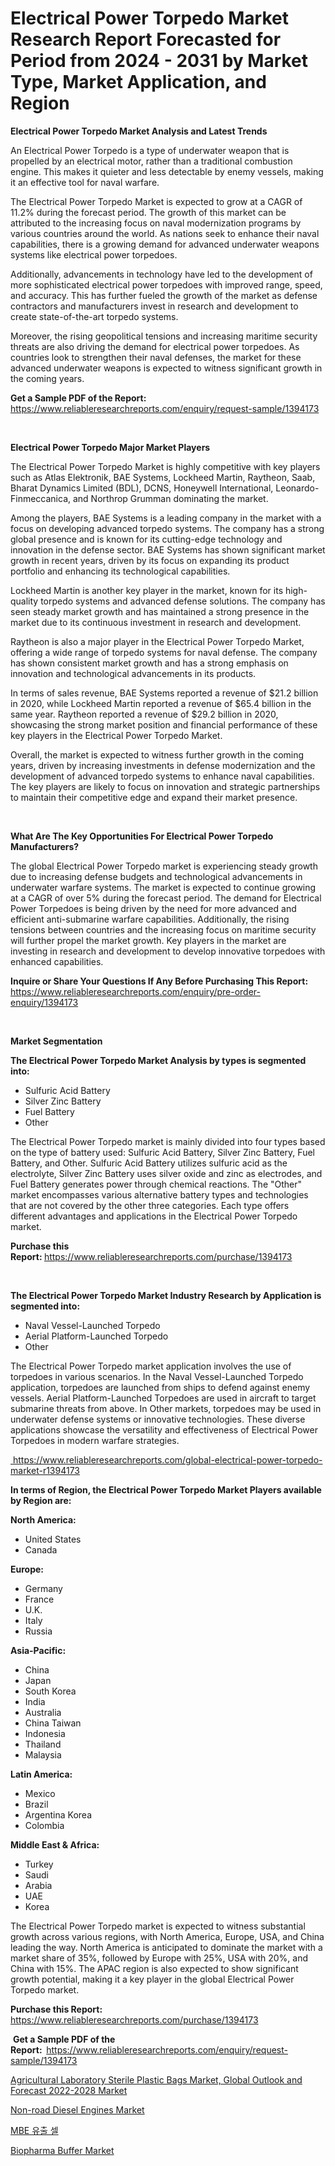 <p><h1>Electrical Power Torpedo Market Research Report Forecasted for Period from 2024 -  2031 by Market Type, Market Application, and Region</h1></p><p><strong>Electrical Power Torpedo Market Analysis and Latest Trends</strong></p>
<p><p>An Electrical Power Torpedo is a type of underwater weapon that is propelled by an electrical motor, rather than a traditional combustion engine. This makes it quieter and less detectable by enemy vessels, making it an effective tool for naval warfare.</p><p>The Electrical Power Torpedo Market is expected to grow at a CAGR of 11.2% during the forecast period. The growth of this market can be attributed to the increasing focus on naval modernization programs by various countries around the world. As nations seek to enhance their naval capabilities, there is a growing demand for advanced underwater weapons systems like electrical power torpedoes.</p><p>Additionally, advancements in technology have led to the development of more sophisticated electrical power torpedoes with improved range, speed, and accuracy. This has further fueled the growth of the market as defense contractors and manufacturers invest in research and development to create state-of-the-art torpedo systems.</p><p>Moreover, the rising geopolitical tensions and increasing maritime security threats are also driving the demand for electrical power torpedoes. As countries look to strengthen their naval defenses, the market for these advanced underwater weapons is expected to witness significant growth in the coming years.</p></p>
<p><strong>Get a Sample PDF of the Report:&nbsp;</strong> <a href="https://www.reliableresearchreports.com/enquiry/request-sample/1394173">https://www.reliableresearchreports.com/enquiry/request-sample/1394173</a></p>
<p>&nbsp;</p>
<p><strong>Electrical Power Torpedo Major Market Players</strong></p>
<p><p>The Electrical Power Torpedo Market is highly competitive with key players such as Atlas Elektronik, BAE Systems, Lockheed Martin, Raytheon, Saab, Bharat Dynamics Limited (BDL), DCNS, Honeywell International, Leonardo-Finmeccanica, and Northrop Grumman dominating the market. </p><p>Among the players, BAE Systems is a leading company in the market with a focus on developing advanced torpedo systems. The company has a strong global presence and is known for its cutting-edge technology and innovation in the defense sector. BAE Systems has shown significant market growth in recent years, driven by its focus on expanding its product portfolio and enhancing its technological capabilities. </p><p>Lockheed Martin is another key player in the market, known for its high-quality torpedo systems and advanced defense solutions. The company has seen steady market growth and has maintained a strong presence in the market due to its continuous investment in research and development.</p><p>Raytheon is also a major player in the Electrical Power Torpedo Market, offering a wide range of torpedo systems for naval defense. The company has shown consistent market growth and has a strong emphasis on innovation and technological advancements in its products.</p><p>In terms of sales revenue, BAE Systems reported a revenue of $21.2 billion in 2020, while Lockheed Martin reported a revenue of $65.4 billion in the same year. Raytheon reported a revenue of $29.2 billion in 2020, showcasing the strong market position and financial performance of these key players in the Electrical Power Torpedo Market. </p><p>Overall, the market is expected to witness further growth in the coming years, driven by increasing investments in defense modernization and the development of advanced torpedo systems to enhance naval capabilities. The key players are likely to focus on innovation and strategic partnerships to maintain their competitive edge and expand their market presence.</p></p>
<p>&nbsp;</p>
<p><strong>What Are The Key Opportunities For Electrical Power Torpedo Manufacturers?</strong></p>
<p><p>The global Electrical Power Torpedo market is experiencing steady growth due to increasing defense budgets and technological advancements in underwater warfare systems. The market is expected to continue growing at a CAGR of over 5% during the forecast period. The demand for Electrical Power Torpedoes is being driven by the need for more advanced and efficient anti-submarine warfare capabilities. Additionally, the rising tensions between countries and the increasing focus on maritime security will further propel the market growth. Key players in the market are investing in research and development to develop innovative torpedoes with enhanced capabilities.</p></p>
<p><strong>Inquire or Share Your Questions If Any Before Purchasing This Report:</strong> <a href="https://www.reliableresearchreports.com/enquiry/pre-order-enquiry/1394173">https://www.reliableresearchreports.com/enquiry/pre-order-enquiry/1394173</a></p>
<p>&nbsp;</p>
<p><strong>Market Segmentation</strong></p>
<p><strong>The Electrical Power Torpedo Market Analysis by types is segmented into:</strong></p>
<p><ul><li>Sulfuric Acid Battery</li><li>Silver Zinc Battery</li><li>Fuel Battery</li><li>Other</li></ul></p>
<p><p>The Electrical Power Torpedo market is mainly divided into four types based on the type of battery used: Sulfuric Acid Battery, Silver Zinc Battery, Fuel Battery, and Other. Sulfuric Acid Battery utilizes sulfuric acid as the electrolyte, Silver Zinc Battery uses silver oxide and zinc as electrodes, and Fuel Battery generates power through chemical reactions. The "Other" market encompasses various alternative battery types and technologies that are not covered by the other three categories. Each type offers different advantages and applications in the Electrical Power Torpedo market.</p></p>
<p><strong>Purchase this Report:&nbsp;</strong><a href="https://www.reliableresearchreports.com/purchase/1394173">https://www.reliableresearchreports.com/purchase/1394173</a></p>
<p>&nbsp;</p>
<p><strong>The Electrical Power Torpedo Market Industry Research by Application is segmented into:</strong></p>
<p><ul><li>Naval Vessel-Launched Torpedo</li><li>Aerial Platform-Launched Torpedo</li><li>Other</li></ul></p>
<p><p>The Electrical Power Torpedo market application involves the use of torpedoes in various scenarios. In the Naval Vessel-Launched Torpedo application, torpedoes are launched from ships to defend against enemy vessels. Aerial Platform-Launched Torpedoes are used in aircraft to target submarine threats from above. In Other markets, torpedoes may be used in underwater defense systems or innovative technologies. These diverse applications showcase the versatility and effectiveness of Electrical Power Torpedoes in modern warfare strategies.</p></p>
<p><a href="https://www.reliableresearchreports.com/global-electrical-power-torpedo-market-r1394173">&nbsp;https://www.reliableresearchreports.com/global-electrical-power-torpedo-market-r1394173</a></p>
<p><strong>In terms of Region, the Electrical Power Torpedo Market Players available by Region are:</strong></p>
<p>
    <p> <strong> North America: </strong>
        <ul>
            <li>United States</li>
            <li>Canada</li>
        </ul>
        </p> 
    <p> <strong> Europe: </strong>
        <ul>
            <li>Germany</li>
            <li>France</li>
            <li>U.K.</li>
            <li>Italy</li>
            <li>Russia</li>
        </ul>
        </p> 
    <p> <strong> Asia-Pacific: </strong>
        <ul>
            <li>China</li>
            <li>Japan</li>
            <li>South Korea</li>
            <li>India</li>
            <li>Australia</li>
            <li>China Taiwan</li>
            <li>Indonesia</li>
            <li>Thailand</li>
            <li>Malaysia</li>
        </ul>
        </p> 
    <p> <strong> Latin America: </strong>
        <ul>
            <li>Mexico</li>
            <li>Brazil</li>
            <li>Argentina Korea</li>
            <li>Colombia</li>
        </ul>
        </p> 
    <p> <strong> Middle East & Africa: </strong>
        <ul>
            <li>Turkey</li>
            <li>Saudi</li>
            <li>Arabia</li>
            <li>UAE</li>
            <li>Korea</li>
        </ul>
    </p>
    </p>
<p><p>The Electrical Power Torpedo market is expected to witness substantial growth across various regions, with North America, Europe, USA, and China leading the way. North America is anticipated to dominate the market with a market share of 35%, followed by Europe with 25%, USA with 20%, and China with 15%. The APAC region is also expected to show significant growth potential, making it a key player in the global Electrical Power Torpedo market.</p></p>
<p><strong>Purchase this Report: </strong><a href="https://www.reliableresearchreports.com/purchase/1394173">https://www.reliableresearchreports.com/purchase/1394173</a></p>
<p>&nbsp;<strong>Get a Sample PDF of the Report:&nbsp;&nbsp;</strong><a href="https://www.reliableresearchreports.com/enquiry/request-sample/1394173">https://www.reliableresearchreports.com/enquiry/request-sample/1394173</a></p>
<p><strong></strong></p>
<p><p><a href="https://github.com/lairestrong/Market-Research-Report-List-1/blob/main/agricultural-laboratory-sterile-plastic-bags-market-global-outlook-and-forecast-2022-2028-market.md">Agricultural Laboratory Sterile Plastic Bags Market, Global Outlook and Forecast 2022-2028 Market</a></p><p><a href="https://medium.com/@valeriecruz61/non-road-diesel-engines-industry-analysis-report-its-market-size-growing-with-a-cagr-of-7-2-92f004dd4002">Non-road Diesel Engines Market</a></p><p><a href="https://github.com/risastia4/Market-Research-Report-List-1/blob/main/3702599125185.md">MBE 유출 셀</a></p><p><a href="https://medium.com/@natoshajacobsk69/market-forecast-global-biopharma-buffer-trends-and-impact-analysis-2024-2031-by-application-3217a6cb499d">Biopharma Buffer Market</a></p></p>